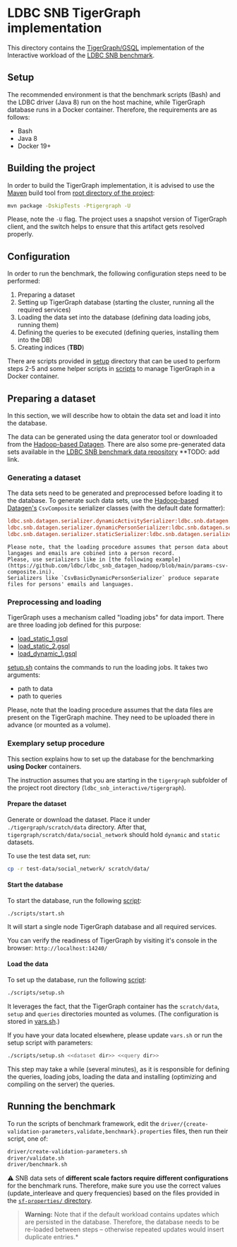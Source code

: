 # LDBC SNB TigerGraph implementation

This directory contains the [TigerGraph/GSQL](https://www.tigergraph.com/) implementation of the Interactive workload of the [LDBC SNB benchmark](https://github.com/ldbc/ldbc_snb_docs).


## Setup

The recommended environment is that the benchmark scripts (Bash) and the LDBC driver (Java 8) run on the host machine, 
while TigerGraph database runs in a Docker container. Therefore, the requirements are as follows:

* Bash
* Java 8
* Docker 19+

## Building the project
In order to build the TigerGraph implementation, it is advised to use the [Maven](http://maven.apache.org/) build tool from [root directory of the project](../):

```bash
mvn package -DskipTests -Ptigergraph -U
```

Please, note the `-U` flag. The project uses a snapshot version of TigerGraph client, and the switch helps to ensure that this artifact gets resolved properly.


## Configuration
In order to run the benchmark, the following configuration steps need to be performed:
1. Preparing a dataset
2. Setting up TigerGraph database (starting the cluster, running all the required services)
3. Loading the data set into the database (defining data loading jobs, running them)
4. Defining the queries to be executed (defining queries, installing them into the DB)
5. Creating indices (**TBD**)

There are scripts provided in [setup](./setup) directory that can be used to perform steps 2-5 
and some helper scripts in [scripts](./scripts) to manage TigerGraph in a Docker container.

## Preparing a dataset
In this section, we will describe how to obtain the data set and load it into the database.

The data can be generated using the data generator tool or downloaded from the [Hadoop-based Datagen](https://github.com/ldbc/ldbc_snb_datagen_hadoop).
There are also some pre-generated data sets available in the [LDBC SNB benchmark data repository]() **TODO: add link.

### Generating a dataset
The data sets need to be generated and preprocessed before loading it to the database.
To generate such data sets, use the [Hadoop-based Datagen's](https://github.com/ldbc/ldbc_snb_datagen_hadoop) `CsvComposite` serializer classes (with the default date formatter):

```ini
ldbc.snb.datagen.serializer.dynamicActivitySerializer:ldbc.snb.datagen.serializer.snb.csv.dynamicserializer.activity.CsvCompositeDynamicActivitySerializer
ldbc.snb.datagen.serializer.dynamicPersonSerializer:ldbc.snb.datagen.serializer.snb.csv.dynamicserializer.person.CsvCompositeDynamicPersonSerializer
ldbc.snb.datagen.serializer.staticSerializer:ldbc.snb.datagen.serializer.snb.csv.staticserializer.CsvCompositeStaticSerializer
```

    Please note, that the loading procedure assumes that person data about langages and emails are cobined into a person record.
    Please, use serializers like in [the following example](https://github.com/ldbc/ldbc_snb_datagen_hadoop/blob/main/params-csv-composite.ini).
    Serializers like `CsvBasicDynamicPersonSerializer` produce separate files for persons' emails and languages.

### Preprocessing and loading
TigerGraph uses a mechanism called "loading jobs" for data import.
There are three loading job defined for this purpose:
* [load_static_1.gsql](./setup/load_static_1.gsql)
* [load_static_2.gsql](./setup/load_static_2.gsql)
* [load_dynamic_1.gsql](./setup/load_dynamic_1.gsql)

[setup.sh](./setup/setup.sh) contains the commands to run the loading jobs. It takes two arguments:
* path to data
* path to queries

Please, note that the loading procedure assumes that the data files are present on the TigerGraph machine.
They need to be uploaded there in advance (or mounted as a volume).


### Exemplary setup procedure
This section explains how to set up the database for the benchmarking **using Docker** containers.

The instruction assumes that you are starting in the `tigergraph` subfolder of the project root directory (`ldbc_snb_interactive/tigergraph`).

#### Prepare the dataset
Generate or download the dataset. Place it under `./tigergraph/scratch/data` directory.
After that, `tigergraph/scratch/data/social_network` should hold `dynamic` and `static` datasets.

To use the test data set, run:
```bash
cp -r test-data/social_network/ scratch/data/
```

#### Start the database
To start the database, run the following [script](./scripts/start.sh):
```
./scripts/start.sh
```

It will start a single node TigerGraph database and all required services.

You can verify the readiness of TigerGraph by visiting it's console in the browser: `http://localhost:14240/`

#### Load the data
To set up the database, run the following [script](./scripts/setup.sh):
```bash
./scripts/setup.sh
```
It leverages the fact, that the TigerGraph container has the `scratch/data`, `setup` and `queries` directories mounted as volumes.
(The configuration is stored in [vars.sh](./scripts/vars.sh).)

If you have your data located elsewhere, please update `vars.sh` or run the setup script with parameters:
```bash
./scripts/setup.sh <<dataset dir>> <<query dir>>
```

This step may take a while (several minutes), as it is responsible for defining the queries, loading jobs, loading the data
and installing (optimizing and compiling on the server) the queries.

## Running the benchmark

To run the scripts of benchmark framework, edit the `driver/{create-validation-parameters,validate,benchmark}.properties` files,
then run their script, one of:

```bash
driver/create-validation-parameters.sh
driver/validate.sh
driver/benchmark.sh
```

:warning: SNB data sets of **different scale factors require different configurations** for the benchmark runs. Therefore, make sure you use the correct values (update_interleave and query frequencies) based on the files provided in the [`sf-properties/` directory](../sf-properties).

> **Warning:** Note that if the default workload contains updates which are persisted in the database. Therefore, the database needs to be re-loaded between steps – otherwise repeated updates would insert duplicate entries.*

